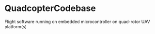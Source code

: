 # QuadcopterCodebase
Flight software running on embedded microcontroller on quad-rotor UAV platform(s)

